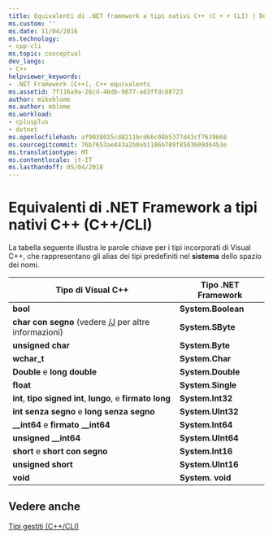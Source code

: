 ```yaml
---
title: Equivalenti di .NET framework a tipi nativi C++ (C + + CLI) | Documenti Microsoft
ms.custom: ''
ms.date: 11/04/2016
ms.technology:
- cpp-cli
ms.topic: conceptual
dev_langs:
- C++
helpviewer_keywords:
- .NET Framework [C++], C++ equivalents
ms.assetid: 7f116a9a-26cd-46db-9877-a63ffdc88723
author: mikeblome
ms.author: mblome
ms.workload:
- cplusplus
- dotnet
ms.openlocfilehash: af9038015cd8211bcd66c08b5377d43cf7639668
ms.sourcegitcommit: 76b7653ae443a2b8eb1186b789f8503609d6453e
ms.translationtype: MT
ms.contentlocale: it-IT
ms.lasthandoff: 05/04/2018
---
```

# <a name="net-framework-equivalents-to-c-native-types-ccli"></a>Equivalenti di .NET Framework a tipi nativi C++ (C++/CLI)
La tabella seguente illustra le parole chiave per i tipi incorporati di Visual C++, che rappresentano gli alias dei tipi predefiniti nel **sistema** dello spazio dei nomi.  
  
|Tipo di Visual C++|Tipo .NET Framework|  
|-----------------------|-------------------------|  
|**bool**|**System.Boolean**|  
|**char con segno** (vedere [/J](../build/reference/j-default-char-type-is-unsigned.md) per altre informazioni)|**System.SByte**|  
|**unsigned char**|**System.Byte**|  
|**wchar_t**|**System.Char**|  
|**Double** e **long double**|**System.Double**|  
|**float**|**System.Single**|  
|**int**, **tipo signed int**, **lungo**, e **firmato long**|**System.Int32**|  
|**int senza segno** e **long senza segno**|**System.UInt32**|  
|**__int64** e **firmato __int64**|**System.Int64**|  
|**unsigned __int64**|**System.UInt64**|  
|**short** e **short con segno**|**System.Int16**|  
|**unsigned short**|**System.UInt16**|  
|**void**|**System. void**|  
  
## <a name="see-also"></a>Vedere anche  
 [Tipi gestiti (C++/CLI)](../dotnet/managed-types-cpp-cli.md)
